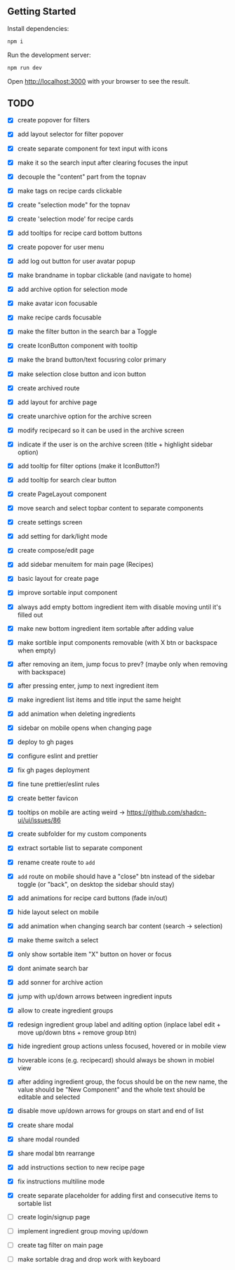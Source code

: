 ## Getting Started

Install dependencies:

```bash
npm i
```

Run the development server:

```bash
npm run dev
```

Open [http://localhost:3000](http://localhost:3000) with your browser to see the result.

## TODO

- [x] create popover for filters
- [x] add layout selector for filter popover
- [x] create separate component for text input with icons
- [x] make it so the search input after clearing focuses the input
- [x] decouple the "content" part from the topnav
- [x] make tags on recipe cards clickable
- [x] create "selection mode" for the topnav
- [x] create 'selection mode' for recipe cards
- [x] add tooltips for recipe card bottom buttons
- [x] create popover for user menu
- [x] add log out button for user avatar popup
- [x] make brandname in topbar clickable (and navigate to home)
- [x] add archive option for selection mode
- [x] make avatar icon focusable
- [x] make recipe cards focusable
- [x] make the filter button in the search bar a Toggle
- [x] create IconButton component with tooltip
- [x] make the brand button/text focusring color primary
- [x] make selection close button and icon button
- [x] create archived route
- [x] add layout for archive page
- [x] create unarchive option for the archive screen
- [x] modify recipecard so it can be used in the archive screen
- [x] indicate if the user is on the archive screen (title + highlight sidebar option)
- [x] add tooltip for filter options (make it IconButton?)
- [x] add tooltip for search clear button
- [x] create PageLayout component
- [x] move search and select topbar content to separate components
- [x] create settings screen
- [x] add setting for dark/light mode
- [x] create compose/edit page
- [x] add sidebar menuitem for main page (Recipes)
- [x] basic layout for create page
- [x] improve sortable input component
- [x] always add empty bottom ingredient item with disable moving until it's filled out
- [x] make new bottom ingredient item sortable after adding value
- [x] make sortible input components removable (with X btn or backspace when empty)
- [x] after removing an item, jump focus to prev? (maybe only when removing with backspace)
- [x] after pressing enter, jump to next ingredient item
- [x] make ingredient list items and title input the same height
- [x] add animation when deleting ingredients
- [x] sidebar on mobile opens when changing page
- [x] deploy to gh pages
- [x] configure eslint and prettier
- [x] fix gh pages deployment
- [x] fine tune prettier/eslint rules
- [x] create better favicon
- [x] tooltips on mobile are acting weird -> https://github.com/shadcn-ui/ui/issues/86
- [x] create subfolder for my custom components
- [x] extract sortable list to separate component
- [x] rename create route to `add`
- [x] `add` route on mobile should have a "close" btn instead of the sidebar toggle (or "back", on desktop the sidebar should stay)
- [x] add animations for recipe card buttons (fade in/out)
- [x] hide layout select on mobile
- [x] add animation when changing search bar content (search -> selection)
- [x] make theme switch a select
- [x] only show sortable item "X" button on hover or focus
- [x] dont animate search bar
- [x] add sonner for archive action
- [x] jump with up/down arrows between ingredient inputs
- [x] allow to create ingredient groups
- [x] redesign ingredient group label and aditing option (inplace label edit + move up/down btns + remove group btn)
- [x] hide ingredient group actions unless focused, hovered or in mobile view
- [x] hoverable icons (e.g. recipecard) should always be shown in mobiel view
- [x] after adding ingredient group, the focus should be on the new name, the value should be "New Component" and the whole text should be editable and selected
- [x] disable move up/down arrows for groups on start and end of list
- [x] create share modal
- [x] share modal rounded
- [x] share modal btn rearrange
- [x] add instructions section to new recipe page
- [x] fix instructions multiline mode
- [x] create separate placeholder for adding first and consecutive items to sortable list

- [ ] create login/signup page

- [ ] implement ingredient group moving up/down
- [ ] create tag filter on main page

- [ ] make sortable drag and drop work with keyboard
